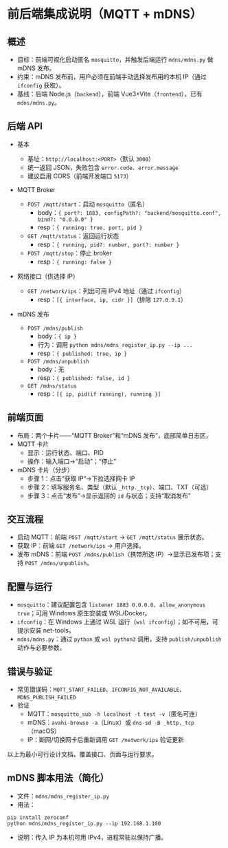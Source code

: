 # 前后端集成说明（MQTT + mDNS）

## 概述

- 目标：前端可视化启动匿名 `mosquitto`，并触发后端运行 `mdns/mdns.py` 做 mDNS 发布。
- 约束：mDNS 发布前，用户必须在前端手动选择发布用的本机 IP（通过 `ifconfig` 获取）。
- 基线：后端 Node.js（`backend`），前端 Vue3+Vite（`frontend`），已有 `mdns/mdns.py`。

## 后端 API

- 基本

  - 基址：`http://localhost:<PORT>`（默认 `3000`）
  - 统一返回 JSON，失败包含 `error.code`、`error.message`
  - 建议启用 CORS（前端开发端口 `5173`）
- MQTT Broker

  - `POST /mqtt/start`：启动 `mosquitto`（匿名）
    - body：`{ port?: 1883, configPath?: "backend/mosquitto.conf", bind?: "0.0.0.0" }`
    - resp：`{ running: true, port, pid }`
  - `GET /mqtt/status`：返回运行状态
    - resp：`{ running, pid?: number, port?: number }`
  - `POST /mqtt/stop`：停止 broker
    - resp：`{ running: false }`
- 网络接口（供选择 IP）

  - `GET /network/ips`：列出可用 IPv4 地址（通过 `ifconfig`）
    - resp：`[{ interface, ip, cidr }]`（排除 `127.0.0.1`）
- mDNS 发布

  - `POST /mdns/publish`
    - body：`{ ip }`
    - 行为：调用 `python mdns/mdns_register_ip.py --ip ...`
    - resp：`{ published: true, ip }`
  - `POST /mdns/unpublish`
    - body：无
    - resp：`{ published: false, id }`
  - `GET /mdns/status`
    - resp：`[{ ip, pid(if running), running }]`

## 前端页面

- 布局：两个卡片——“MQTT Broker”和“mDNS 发布”，底部简单日志区。
- MQTT 卡片
  - 显示：运行状态、端口、PID
  - 操作：输入端口→“启动”；“停止”
- mDNS 卡片（分步）
  - 步骤 1：点击“获取 IP”→下拉选择网卡 IP
  - 步骤 2：填写服务名、类型（默认 `_http._tcp`）、端口、TXT（可选）
  - 步骤 3：点击“发布”→显示返回的 `id` 与状态；支持“取消发布”

## 交互流程

- 启动 MQTT：前端 `POST /mqtt/start` → `GET /mqtt/status` 展示状态。
- 获取 IP：前端 `GET /network/ips` → 用户选择。
- 发布 mDNS：前端 `POST /mdns/publish`（携带所选 IP）→显示已发布项；支持 `POST /mdns/unpublish`。

## 配置与运行

- `mosquitto`：建议配置包含 `listener 1883 0.0.0.0`、`allow_anonymous true`；可用 Windows 原生安装或 WSL/Docker。
- `ifconfig`：在 Windows 上通过 WSL 运行（`wsl ifconfig`）；如不可用，可提示安装 net-tools。
- `mdns/mdns.py`：通过 `python` 或 `wsl python3` 调用，支持 `publish/unpublish` 动作与必要参数。

## 错误与验证

- 常见错误码：`MQTT_START_FAILED`、`IFCONFIG_NOT_AVAILABLE`、`MDNS_PUBLISH_FAILED`
- 验证
  - MQTT：`mosquitto_sub -h localhost -t test -v`（匿名可连）
  - mDNS：`avahi-browse -a`（Linux）或 `dns-sd -B _http._tcp`（macOS）
  - IP：断网/切换网卡后重新调用 `GET /network/ips` 验证更新

以上为最小可行设计文档，覆盖接口、页面与运行要求。

## mDNS 脚本用法（简化）

- 文件：`mdns/mdns_register_ip.py`
- 用法：

```
pip install zeroconf
python mdns/mdns_register_ip.py --ip 192.168.1.100
```

- 说明：传入 IP 为本机可用 IPv4，进程常驻以保持广播。
